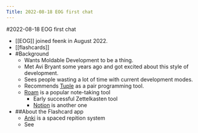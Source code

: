 ---Title: 2022-08-18 EOG first chat---#2022-08-18 EOG first chat- [[EOG]] joined feenk in August 2022.- [[flashcards]]- #Background    - Wants Moldable Development to be a thing.    - Met Avi Bryant some years ago and got excited about this style of development.    - Sees people wasting a lot of time with current development modes.    - Recommends [Tuple](https://tuple.app) as a pair programming tool.    - [Roam](https://roamresearch.com) is a popular note-taking tool        - Early successful Zettelkasten tool        - [Notion](https://www.notion.so) is another one- ##About the Flashcard app    - [Anki](https://en.wikipedia.org/wiki/Anki_%28software%29) is a spaced repition system    - See [](https://en.wikipedia.org/wiki/Spaced_repetition)